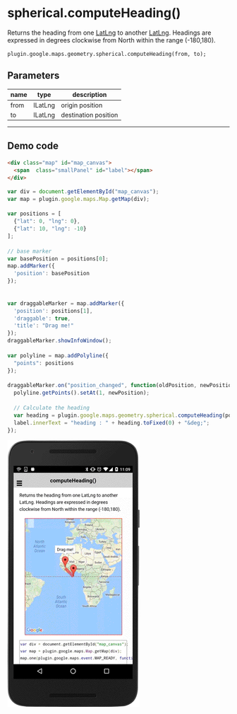 # spherical.computeHeading()

Returns the heading from one [LatLng](../../../LatLng/README.md) to another [LatLng](../../../LatLng/README.md). Headings are expressed in degrees clockwise from North within the range (-180,180).

```
plugin.google.maps.geometry.spherical.computeHeading(from, to);
```

## Parameters

name           | type          | description
---------------|---------------|---------------------------------------
from           | ILatLng       | origin position
to             | ILatLng       | destination position
-----------------------------------------------------------------------

## Demo code

```html
<div class="map" id="map_canvas">
  <span  class="smallPanel" id="label"></span>
</div>
```

```js
var div = document.getElementById("map_canvas");
var map = plugin.google.maps.Map.getMap(div);

var positions = [
  {"lat": 0, "lng": 0},
  {"lat": 10, "lng": -10}
];

// base marker
var basePosition = positions[0];
map.addMarker({
  'position': basePosition
});


var draggableMarker = map.addMarker({
  'position': positions[1],
  'draggable': true,
  'title': "Drag me!"
});
draggableMarker.showInfoWindow();

var polyline = map.addPolyline({
  "points": positions
});

draggableMarker.on("position_changed", function(oldPosition, newPosition) {
  polyline.getPoints().setAt(1, newPosition);

  // Calculate the heading
  var heading = plugin.google.maps.geometry.spherical.computeHeading(positions[0], newPosition);
  label.innerText = "heading : " + heading.toFixed(0) + "&deg;";
});

```

![](image.gif)
